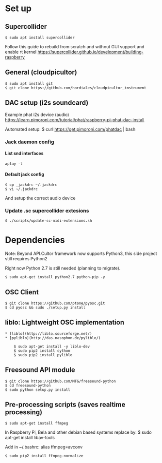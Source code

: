 # Set up

## Supercollider

    $ sudo apt install supercollider


Follow this guide to rebuild from scratch and without GUI support and enable rt kernel
https://supercollider.github.io/development/building-raspberry

## General (cloudpicultor)

    $ sudo apt install git
    $ git clone https://github.com/hordiales/cloudpicultor_instrument


## DAC setup (i2s soundcard)

Example phat i2s device (audio)
https://learn.pimoroni.com/tutorial/phat/raspberry-pi-phat-dac-install

Automated setup:
    $ curl https://get.pimoroni.com/phatdac | bash

### Jack daemon config

#### List snd interfaces

    aplay -l

#### Default jack config

    $ cp _jackdrc ~/.jackdrc
    $ vi ~/.jackdrc

And setup the correct audio device

### Update .sc supercollider extesions

    $ ./scripts/update-sc-midi-extensions.sh


# Dependencies

Note: Beyond API.Cultor framework now supports Python3, this side project still requires Python2 

Right now Python 2.7 is still needed (planning to migrate).

    $ sudo apt-get install python2.7 python-pip -y

## OSC Client
    $ git clone https://github.com/ptone/pyosc.git
    $ cd pyosc && sudo ./setup.py install

## liblo: Lightweight OSC implementation
    * [liblo](http://liblo.sourceforge.net/)
    * [pyliblo](http://das.nasophon.de/pyliblo/)

        $ sudo apt-get install -y liblo-dev
        $ sudo pip2 install cython 
        $ sudo pip2 install pyliblo 

## Freesound API module
```
$ git clone https://github.com/MTG/freesound-python
$ cd freesound-python
$ sudo python setup.py install
```

## Pre-processing scripts (saves realtime processing)

    $ sudo apt-get install ffmpeg

In Raspberry Pi, Bela and other debian based systems replace by:
    $ sudo apt-get install libav-tools

Add in ~/.bashrc:
    alias ffmpeg=avconv

    $ sudo pip2 install ffmpeg-normalize


